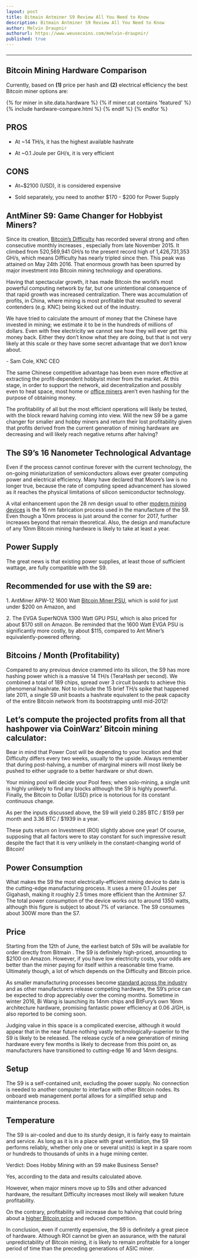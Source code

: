 ```yaml
---
layout: post
title: Bitmain Antminer S9 Review All You Need to Know
description: Bitmain Antminer S9 Review All You Need to Know
author: Melvin Draupnir
authorurl: https://www.weusecoins.com/melvin-draupnir/
published: true
---
```


<hr id="hwc" style="width: 100%; margin: 20px 0; color: #eee;" />

<h2>Bitcoin Mining Hardware Comparison</h2>

<p>Currently, based on <b>(1)</b> price per hash and <b>(2)</b> electrical efficiency the best Bitcoin miner options are:</p>

<div class="hardware-comparison">
{% for miner in site.data.hardware %}
{% if miner.cat contains 'featured' %}
{% include hardware-compare.html %}
{% endif %}
{% endfor %}
</div>

<h2>PROS</h2>
<ul>
<li><p>At ~14 TH/s, it has the highest available hashrate</p></li>
<li><p>At ~0.1 Joule per GH/s, it is very efficient</p></li>
</ul>
<h2>CONS</h2>
<ul>
<li><p>At~$2100 (USD), it is considered expensive</p></li>
<li><p>Sold separately, you need to another $170 - $200 for Power Supply</p></li>
 </ul>
<h2>AntMiner S9: Game Changer for Hobbyist Miners?</h2>

<p>Since its creation, <a href="/bitcoin-mining-for-beginners-how-to-mine-bitcoins/">Bitcoin’s Difficulty</a> has recorded several strong and often consecutive monthly increases , especially from late November 2015. It climbed from 520,569,941 GH/s to the present record high of 1,426,731,353 GH/s, which means Difficulty has nearly tripled since then.  This peak was attained on May 24th 2016. That enormous growth has been spurred by major investment into Bitcoin mining technology and operations.</p>
 
<p>Having that spectacular growth, it has made Bitcoin the world’s most powerful computing network by far, but one unintentional consequence of that rapid growth was increased centralization. There was accumulation of profits, in China, where mining is most profitable that resulted to several contenders (e.g.  KNC) being kicked out of the industry.</p>
 
<p>We have tried to calculate the amount of money that the Chinese have invested in mining; we estimate it to be in the hundreds of millions of dollars. Even with free electricity we cannot see how they will ever get this money back. Either they don’t know what they are doing, but that is not very likely at this scale or they have some secret advantage that we don’t know about.</p>
<p>- Sam Cole, KNC CEO</p>
 
<p>The same Chinese competitive advantage has been even more effective at extracting the profit-dependent hobbyist miner from the market. At this stage, in order to support the network, aid decentralization and possibly even to heat space, most home or <a href="/what-is-hashcash/">office miners</a> aren’t even hashing for the purpose of obtaining money.</p>
 
<p>The profitability of all but the most efficient operations will likely be tested, with the block reward halving coming into view. Will the new S9 be a game changer for smaller and hobby miners and return their lost profitability given that profits derived from the current generation of mining hardware are decreasing and will likely reach negative returns after halving?</p>

<h2>The S9’s 16 Nanometer Technological Advantage</h2>

<p>Even if the process cannot continue forever with the current technology, the on-going miniaturization of semiconductors allows ever greater computing power and electrical efficiency. Many have declared that Moore’s law is no longer true, because the rate of computing speed advancement has slowed as it reaches the physical limitations of silicon semiconductor technology.</p>
 
<p>A vital enhancement upon the 28 nm design usual to other <a href="/what-is-proof-of-work/">modern mining devices</a> is the 16 nm fabrication process used in the manufacture of the S9. Even though a 10nm process is just around the corner for 2017, further increases beyond that remain theoretical. Also, the design and manufacture of any 10nm Bitcoin mining hardware is likely to take at least a year.</p>

<h2>Power Supply</h2>

<p>The great news is that existing power supplies, at least those of sufficient wattage, are fully compatible with the S9.</p>
 
<h2>Recommended for use with the S9 are:</h2>

<p>1. AntMiner APW-12 1600 Watt <a href="/bitcoin-mining-pools-give-everyone-a-chance-to-be-involved-12/">Bitcoin Miner PSU</a>, which is sold for just under $200 on Amazon, and</p>
<p>2. The EVGA SuperNOVA 1300 Watt GPU PSU, which is also priced for about $170 still on Amazon.  Be reminded that the 1600 Watt EVGA PSU is significantly more costly, by about $115, compared to Ant Miner’s equivalently-powered offering.</p>

<h2>Bitcoins / Month (Profitability)</h2>

<p>Compared to any previous device crammed into its silicon, the S9 has more hashing power which is a massive 14 TH/s (TeraHash per second). We combined a total of 189 chips, spread over 3 circuit boards to achieve this phenomenal hashrate.  Not to include the 15 brief TH/s spike that happened late 2011, a single S9 unit boasts a hashrate equivalent to the peak capacity of the entire Bitcoin network from its bootstrapping until mid-2012!</p>
 
<h2>Let’s compute the projected profits from all that hashpower via CoinWarz’ Bitcoin mining calculator:</h2>
 
<p>Bear in mind that Power Cost will be depending to your location and that Difficulty differs every two weeks, usually to the upside. Always remember that during post-halving, a number of marginal miners will most likely be pushed to either upgrade to a better hardware or shut down.</p>

<p>Your mining pool will decide your Pool fees; when solo-mining, a single unit is highly unlikely to find any blocks although the S9 is highly powerful. Finally, the Bitcoin to Dollar (USD) price is notorious for its constant continuous change.</p>
 
<p>As per the inputs discussed above, the S9 will yield 0.285 BTC / $159 per month and 3.36 BTC / $1939 in a year.</p>
 
<p>These puts return on Investment (ROI) slightly above one year! Of course, supposing that all factors were to stay constant for such impressive result despite the fact that it is very unlikely in the constant-changing world of Bitcoin!</p>

<h2>Power Consumption</h2>

<p>What makes the S9 the most electrically-efficient mining device to date is the cutting-edge manufacturing process. It uses a mere 0.1 Joules per Gigahash, making it roughly 2.5 times more efficient than the Antminer S7. The total power consumption of the device works out to around 1350 watts, although this figure is subject to about 7% of variance. The S9 consumes about 300W more than the S7.</p>

<h2>Price</h2>

<p>Starting from the 12th of June, the earliest batch of S9s will be available for order directly from Bitmain . The S9 is definitely high-priced, amounting to $2100 on Amazon. However, if you have low electricity costs, your odds are better than the miner paying for itself within a reasonable time frame. Ultimately though, a lot of which depends on the Difficulty and Bitcoin price.</p>
 
<p>As smaller manufacturing processes become <a href="/bitcoins-may-be-virtual-but-theyre-very-very-real-6/">standard across the industry</a> and as other manufacturers release competing hardware, the S9’s price can be expected to drop appreciably over the coming months. Sometime in winter 2016, Bi Wang is launching its 14nm chips and BitFury’s own 16nm architecture hardware, promising fantastic power efficiency at 0.06 J/GH, is also reported to be coming soon.</p>
 
<p>Judging value in this space is a complicated exercise, although it would appear that in the near future nothing vastly technologically-superior to the S9 is likely to be released. The release cycle of a new generation of mining hardware every few months is likely to decrease from this point on, as manufacturers have transitioned to cutting-edge 16 and 14nm designs.</p>

<h2>Setup</h2>

<p>The S9 is a self-contained unit, excluding the power supply. No connection is needed to another computer to interface with other Bitcoin nodes. Its onboard web management portal allows for a simplified setup and maintenance process.</p>

<h2>Temperature</h2>
 
<p>The S9 is air-cooled and due to its sturdy design, it is fairly easy to maintain and service. As long as it is in a place with great ventilation, the S9 performs reliably, whether only one or several unit(s) is kept in a spare room or hundreds to thousands of units in a huge mining center.</p>

<p>Verdict: Does Hobby Mining with an S9 make Business Sense?</p>

<p>Yes, according to the data and results calculated above.</p>
 
<p>However, when major miners move up to S9s and other advanced hardware, the resultant Difficulty increases most likely will weaken future profitability.</p>
 
<p>On the contrary, profitability will increase due to halving that could bring about a <a href="/some-fast-facts-about-bitcoin-mining-14/">higher Bitcoin price</a> and reduced competition.</p>
 
<p>In conclusion, even if currently expensive, the S9 is definitely a great piece of hardware. Although ROI cannot be given an assurance, with the natural unpredictability of Bitcoin mining, it is likely to remain profitable for a longer period of time than the preceding generations of ASIC miner.
